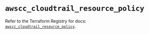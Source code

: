 # `awscc_cloudtrail_resource_policy`

Refer to the Terraform Registry for docs: [`awscc_cloudtrail_resource_policy`](https://registry.terraform.io/providers/hashicorp/awscc/0.70.0/docs/resources/cloudtrail_resource_policy).
